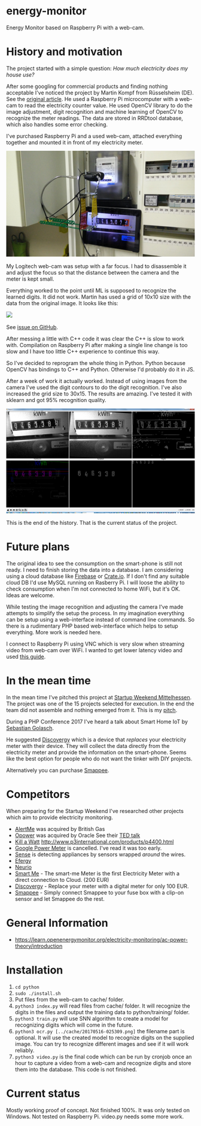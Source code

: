 # energy-monitor
Energy Monitor based on Raspberry Pi with a web-cam.

# History and motivation
The project started with a simple question: *How much electricity does my house use?*

After some googling for commercial products and finding nothing acceptable I've noticed the project by Martin Kompf from Rüsselsheim (DE). See the [original article](https://www.mkompf.com/cplus/emeocv.html). He used a Raspberry Pi microcomputer with a web-cam to read the electricity counter value. He used OpenCV library to do the image adjustment, digit recognition and machine learning of OpenCV to recognize the meter readings. The data are stored in RRDtool database, which also handles some error checking.

I've purchased Raspberry Pi and a used web-cam, attached everything together and mounted it in front of my electricity meter.

![](images/IMG_20170515_231615.jpg)

My Logitech web-cam was setup with a far focus. I had to disassemble it and adjust the focus so that the distance between the camera and the meter is kept small.

Everything worked to the point until ML is supposed to recognize the learned digits. It did not work. Martin has used a grid of 10x10 size with the data from the original image. It looks like this:

![](https://cloud.githubusercontent.com/assets/1579235/26342073/de40bbca-3f96-11e7-840a-fab7a294fd1d.png)

See [issue on GitHub](https://github.com/skaringa/emeocv/issues/3).

After messing a little with C++ code it was clear the C++ is slow to work with. Compilation on Raspberry Pi after making a single line change is too slow and I have too little C++ experience to continue this way.

So I've decided to reprogram the whole thing in Python. Python because OpenCV has bindings to C++ and Python. Otherwise I'd probably do it in JS.

After a week of work it actually worked. Instead of using images from the camera I've used the digit contours to do the digit recognition. I've also increased the grid size to 30x15. The results are amazing. I've tested it with sklearn and got 95% recognition quality.

![Image adjustment and digit recognition](images/Figure_1.png)

This is the end of the history. That is the current status of the project.

# Future plans

The original idea to see the consumption on the smart-phone is still not ready. I need to finish storing the data into a database. I am considering using a cloud database like [Firebase](https://firebase.google.com/) or [Crate.io](http://crate.io/). If I don't find any suitable cloud DB I'd use MySQL running on Rasberry Pi. I will loose the ability to check consumption when I'm not connected to home WiFi, but it's OK. Ideas are welcome.

While testing the image recognition and adjusting the camera I've made attempts to simplify the setup the process. In my imagination everything can be setup using a web-interface instead of command line commands. So there is a rudimentary PHP based web-interface which helps to setup everything. More work is needed here.

I connect to Raspberry Pi using VNC which is very slow when streaming video from web-cam over WiFi. I wanted to get lower latency video and used [this guide](https://pimylifeup.com/raspberry-pi-webcam-server/).

# In the mean time

In the mean time I've pitched this project at
[Startup Weekend Mittelhessen](https://www.startup-weekend-mittelhessen.de/). The project was one of the 15 projects selected for execution. In the end the team did not assemble and nothing emerged from it. This is my [pitch](docs/pitch.md).

During a PHP Conference 2017 I've heard a talk about Smart Home IoT by [Sebastian Golasch](https://github.com/asciidisco).

He suggested [Discovergy](https://discovergy.com/) which is a device that *replaces* your electricity meter with their device. They will collect the data directly from the electricity meter and provide the information on the smart-phone. Seems like the best option for people who do not want the tinker with DIY projects.

Alternatively you can purchase [Smappee](http://www.smappee.com/be_en/energy-monitor-home).

# Competitors

When preparing for the Startup Weekend I've researched other projects which aim to provide electricity monitoring.

* [AlertMe](https://en.wikipedia.org/wiki/AlertMe) was acquired by British Gas
* [Opower](https://en.wikipedia.org/wiki/Opower) was acquired by Oracle
	See their [TED talk](https://www.youtube.com/watch?v=8xHqRYw_M0s)
* [Kill a Watt](https://en.wikipedia.org/wiki/Kill_A_Watt)
	http://www.p3international.com/products/p4400.html
* [Google Power Meter](https://en.wikipedia.org/wiki/Google_PowerMeter) is cancelled. I've read it was too early.
* [Sense](https://sense.com/) is detecting appliances by sensors wrapped *around* the wires.
* [Efergy](https://engage.efergy.com/dashboard)
* [Neurio](https://www.postscapes.com/wifi-home-energy-monitor-neurio/)
* [Smart Me](http://www.smart-me.com/) - The smart-me Meter is the first Electricity Meter with a direct connection to Cloud. (200 EUR)
* [Discovergy](https://discovergy.com/) - Replace your meter with a digital meter for only 100 EUR.
* [Smappee](http://www.smappee.com/be_en/energy-monitor-home) - Simply connect Smappee to your fuse box with a clip-on sensor and let Smappee do the rest.

# General Information

* https://learn.openenergymonitor.org/electricity-monitoring/ac-power-theory/introduction

# Installation

1. ``cd python``
2. ``sudo ./install.sh``
3. Put files from the web-cam to cache/ folder.
4. ``python3 index.py`` will read files from cache/ folder. It will recognize the digits in the files and output the training data to python/training/ folder.
5. ``python3 train.py`` will use SNN algorithm to create a model for recognizing digits which will come in the future.
6. ``python3 ocr.py [../cache/20170516-025309.png]`` the filename part is optional. It will use the created model to recognize digits on the supplied image. You can try to recognize different images and see if it will work reliably.
7. ``python3 video.py`` is the final code which can be run by cronjob once an hour to capture a video from a web-cam and recognize digits and store them into the database. This code is not finished.

# Current status

Mostly working proof of concept. Not finished 100%. It was only tested on Windows. Not tested on Raspberry Pi. video.py needs some more work.

